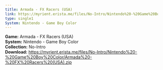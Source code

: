 ```yaml
---
title: Armada - FX Racers (USA)
link: https://myrient.erista.me/files/No-Intro/Nintendo%20-%20Game%20Boy%20Color/Armada%20-%20FX%20Racers%20(USA).zip
type: single1
System: Nintendo - Game Boy Color
---
```

<b>Game:</b> Armada - FX Racers (USA)<br>
<b>System:</b> Nintendo - Game Boy Color<br>
<b>Collection:</b> No-Intro<br>
<b>Download:</b> https://myrient.erista.me/files/No-Intro/Nintendo%20-%20Game%20Boy%20Color/Armada%20-%20FX%20Racers%20(USA).zip